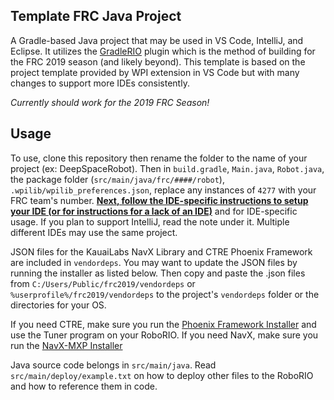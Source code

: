 Template FRC Java Project
---

A Gradle-based Java project that may be used in VS Code, IntelliJ, and Eclipse. It utilizes the [GradleRIO](https://github.com/wpilibsuite/GradleRIO) plugin which is the method of building for the FRC 2019 season (and likely beyond). This template is based on the project template provided by WPI extension in VS Code but with many changes to support more IDEs consistently.

*Currently should work for the 2019 FRC Season!*

Usage
---
To use, clone this repository then rename the folder to the name of your project (ex: DeepSpaceRobot). Then in `build.gradle`, `Main.java`, `Robot.java`, the package folder (`src/main/java/frc/####/robot`), `.wpilib/wpilib_preferences.json`, replace any instances of `4277` with your FRC team's number. **[Next, follow the IDE-specific instructions to setup your IDE (or for instructions for a lack of an IDE)](IDE_SPECIFIC.MD)** and for IDE-specific usage. If you plan to support IntelliJ, read the note under it. Multiple different IDEs may use the same project. 

JSON files for the KauaiLabs NavX Library and CTRE Phoenix Framework are included in `vendordeps`. You may want to update the JSON files by running the installer as listed below. Then copy and paste the .json files from `C:/Users/Public/frc2019/vendordeps` or `%userprofile%/frc2019/vendordeps` to the project's `vendordeps` folder or the directories for your OS.

If you need CTRE, make sure you run the [Phoenix Framework Installer](http://www.ctr-electronics.com/hro.html#product_tabs_technical_resources) and use the Tuner program on your RoboRIO.
If you need NavX, make sure you run the [NavX-MXP Installer](https://www.kauailabs.com/public_files/navx-mxp/navx-mxp.zip)

Java source code belongs in `src/main/java`. Read `src/main/deploy/example.txt` on how to deploy other files to the RoboRIO and how to reference them in code.
